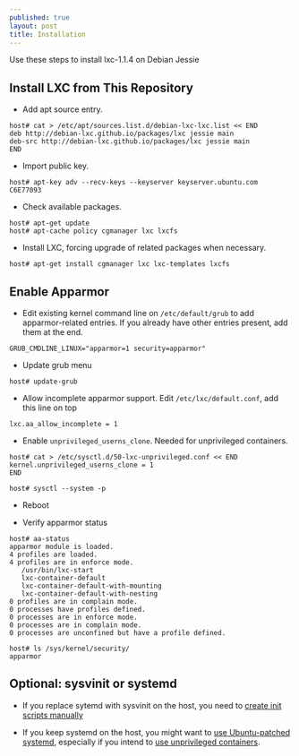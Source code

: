 ```yaml
---
published: true
layout: post
title: Installation
---
```



Use these steps to install lxc-1.1.4 on Debian Jessie

## Install LXC from This Repository

- Add apt source entry.

```
host# cat > /etc/apt/sources.list.d/debian-lxc-lxc.list << END
deb http://debian-lxc.github.io/packages/lxc jessie main
deb-src http://debian-lxc.github.io/packages/lxc jessie main
END
```

- Import public key.

```
host# apt-key adv --recv-keys --keyserver keyserver.ubuntu.com C6E77093
```

- Check available packages.

```
host# apt-get update
host# apt-cache policy cgmanager lxc lxcfs 
```

- Install LXC, forcing upgrade of related packages when necessary. 

```
host# apt-get install cgmanager lxc lxc-templates lxcfs
```

## Enable Apparmor

- Edit existing kernel command line on ``/etc/default/grub`` to add apparmor-related entries. If you already have other entries present, add them at the end.

```
GRUB_CMDLINE_LINUX="apparmor=1 security=apparmor"
```

- Update grub menu

```
host# update-grub
```

- Allow incomplete apparmor support. Edit ``/etc/lxc/default.conf``, add this line on top

```
lxc.aa_allow_incomplete = 1
```

- Enable ``unprivileged_userns_clone``. Needed for unprivileged containers.

```
host# cat > /etc/sysctl.d/50-lxc-unprivileged.conf << END
kernel.unprivileged_userns_clone = 1
END

host# sysctl --system -p
```

- Reboot

- Verify apparmor status

```
host# aa-status
apparmor module is loaded.
4 profiles are loaded.
4 profiles are in enforce mode.
   /usr/bin/lxc-start
   lxc-container-default
   lxc-container-default-with-mounting
   lxc-container-default-with-nesting
0 profiles are in complain mode.
0 processes have profiles defined.
0 processes are in enforce mode.
0 processes are in complain mode.
0 processes are unconfined but have a profile defined.

host# ls /sys/kernel/security/
apparmor
```

## Optional: sysvinit or systemd

- If you replace sytemd with sysvinit on the host, you need to [create init scripts manually](/Create%20Init%20Scripts.html)

- If you keep systemd on the host, you might want to [use Ubuntu-patched systemd](/Update%20Systemd.html), especially if you intend to [use unprivileged containers](/Create%20Unprivileged%20Jessie%20Container.html).

